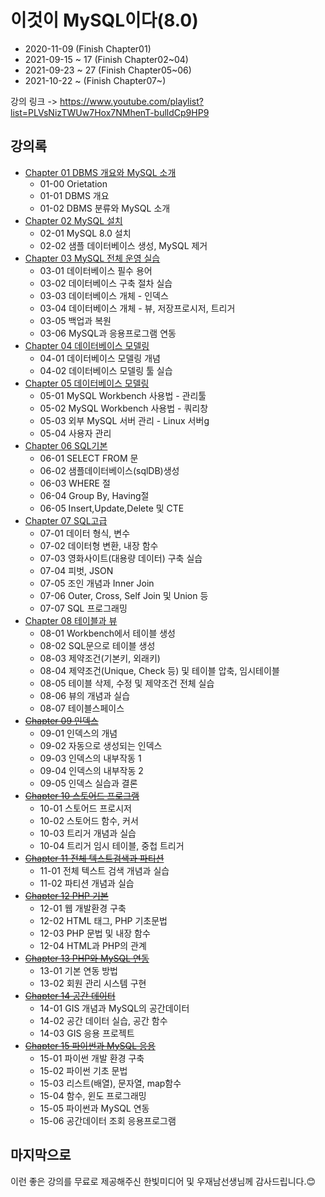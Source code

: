 # 이것이 MySQL이다(8.0)

- 2020-11-09 (Finish Chapter01)
- 2021-09-15 ~ 17 (Finish Chapter02~04)
- 2021-09-23 ~ 27 (Finish Chapter05~06)
- 2021-10-22 ~  (Finish Chapter07~)

강의 링크 -> <https://www.youtube.com/playlist?list=PLVsNizTWUw7Hox7NMhenT-bulldCp9HP9>

## 강의록

- [Chapter 01 DBMS 개요와 MySQL 소개](./summary/Chapter01.md)
  - 01-00 Orietation
  - 01-01 DBMS 개요
  - 01-02 DBMS 분류와 MySQL 소개
- [Chapter 02 MySQL 설치](./summary/Chapter02.md)
  - 02-01 MySQL 8.0 설치
  - 02-02 샘플 데이터베이스 생성, MySQL 제거
- [Chapter 03 MySQL 전체 운영 실습](./summary/Chapter03.md)
  - 03-01 데이터베이스 필수 용어
  - 03-02 데이터베이스 구축 절차 실습
  - 03-03 데이터베이스 개체 - 인덱스
  - 03-04 데이터베이스 개체 - 뷰, 저장프로시저, 트리거
  - 03-05 백업과 복원
  - 03-06 MySQL과 응용프로그램 연동
- [Chapter 04 데이터베이스 모델링](./summary/Chapter04.md)
  - 04-01 데이터베이스 모델링 개념
  - 04-02 데이터베이스 모델링 툴 실습
- [Chapter 05 데이터베이스 모델링](./summary/Chapter05.md)
  - 05-01 MySQL Workbench 사용법 - 관리툴
  - 05-02 MySQL Workbench 사용법 - 쿼리창
  - 05-03 외부 MySQL 서버 관리 - Linux 서버g
  - 05-04 사용자 관리
- [Chapter 06 SQL기본](./summary/Chapter06.md)
  - 06-01 SELECT FROM 문
  - 06-02 샘플데이터베이스(sqlDB)생성
  - 06-03 WHERE 절
  - 06-04 Group By, Having절
  - 06-05 Insert,Update,Delete 및 CTE
- [Chapter 07 SQL고급](./summary/Chapter07.md)
  - 07-01 데이터 형식, 변수
  - 07-02 데이터형 변환, 내장 함수
  - 07-03 영화사이트(대용량 데이터) 구축 실습
  - 07-04 피벗, JSON
  - 07-05 조인 개념과 Inner Join
  - 07-06 Outer, Cross, Self Join 및 Union 등
  - 07-07 SQL 프로그래밍
- [Chapter 08 테이블과 뷰](./summary/Chapter08.md)
  - 08-01 Workbench에서 테이블 생성
  - 08-02 SQL문으로 테이블 생성
  - 08-03 제약조건(기본키, 외래키)
  - 08-04 제약조건(Unique, Check 등) 및 테이블 압축, 임시테이블
  - 08-05 테이블 삭제, 수정 및 제약조건 전체 실습
  - 08-06 뷰의 개념과 실습
  - 08-07 테이블스페이스
- ~~[Chapter 09 인덱스](./summary/Chapter09.md)~~
  - 09-01 인덱스의 개념
  - 09-02 자동으로 생성되는 인덱스
  - 09-03 인덱스의 내부작동 1
  - 09-04 인덱스의 내부작동 2
  - 09-05 인덱스 실습과 결론
- ~~[Chapter 10 스토어드 프로그램](./summary/Chapter10.md)~~
  - 10-01 스토어드 프로시저
  - 10-02 스토어드 함수, 커서
  - 10-03 트리거 개념과 실습
  - 10-04 트리거 임시 테이블, 중첩 트리거
- ~~[Chapter 11 전체 텍스트검색과 파티션](./summary/Chapter11.md)~~
  - 11-01 전체 텍스트 검색 개념과 실습
  - 11-02 파티션 개념과 실습
- ~~[Chapter 12 PHP 기본](./summary/Chapter12.md)~~
  - 12-01 웹 개발환경 구축
  - 12-02 HTML 태그, PHP 기초문법
  - 12-03 PHP 문법 및 내장 함수
  - 12-04 HTML과 PHP의 관계
- ~~[Chapter 13 PHP와 MySQL 연동](./summary/Chapter13.md)~~
  - 13-01 기본 연동 방법
  - 13-02 회원 관리 시스템 구현
- ~~[Chapter 14 공간 데이터](./summary/Chapter14.md)~~
  - 14-01 GIS 개념과 MySQL의 공간데이터
  - 14-02 공간 데이터 실습, 공간 함수
  - 14-03 GIS 응용 프로젝트
- ~~[Chapter 15 파이썬과 MySQL 응용](./summary/Chapter15.md)~~
  - 15-01 파이썬 개발 환경 구축
  - 15-02 파이썬 기초 문법
  - 15-03 리스트(배열), 문자열, map함수
  - 15-04 함수, 윈도 프로그래밍
  - 15-05 파이썬과 MySQL 연동
  - 15-06 공간데이터 조회 응용프로그램

## 마지막으로

이런 좋은 강의를 무료로 제공해주신 한빛미디어 및 우재남선생님께 감사드립니다.😊
